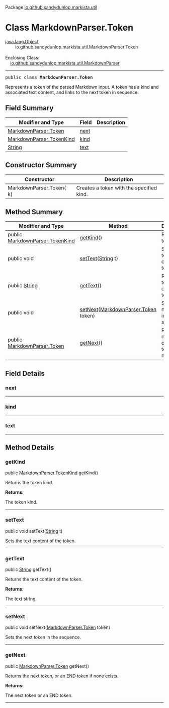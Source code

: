 Package [io.github.sandydunlop.markista.util](index.md)

# Class MarkdownParser.Token
[java.lang.Object](https://docs.oracle.com/en/java/javase/24/docs/api/java.base/java/lang/Object.html)<br/>
        io.github.sandydunlop.markista.util.MarkdownParser.Token<br/>
<br/>
Enclosing Class:<br/>
    [io.github.sandydunlop.markista.util.MarkdownParser](MarkdownParser.md)


----

<span style="font-family: monospace;">public class __MarkdownParser.Token__</span>

Represents a token of the parsed Markdown input.
A token has a kind and associated text content, and links to the next token in sequence.


## Field Summary

| Modifier and Type                                                                            | Field         | Description |
|----------------------------------------------------------------------------------------------|---------------|-------------|
| [MarkdownParser.Token](MarkdownParser.Token.md)                                              | [next](#next) |             |
| [MarkdownParser.TokenKind](MarkdownParser.TokenKind.md)                                      | [kind](#kind) |             |
| [String](https://docs.oracle.com/en/java/javase/24/docs/api/java.base/java/lang/String.html) | [text](#text) |             |

## Constructor Summary

| Constructor              | Description                              |
|--------------------------|------------------------------------------|
| MarkdownParser.Token( k) | Creates a token with the specified kind. |

## Method Summary

| Modifier and Type                                                                                   | Method                                                                                                              | Description                                             |
|-----------------------------------------------------------------------------------------------------|---------------------------------------------------------------------------------------------------------------------|---------------------------------------------------------|
| public [MarkdownParser.TokenKind](MarkdownParser.TokenKind.md)                                      | [getKind](#getkind)()                                                                                               | Returns the token kind.                                 |
| public void                                                                                         | [setText](#settext)([String](https://docs.oracle.com/en/java/javase/24/docs/api/java.base/java/lang/String.html) t) | Sets the text content of the token.                     |
| public [String](https://docs.oracle.com/en/java/javase/24/docs/api/java.base/java/lang/String.html) | [getText](#gettext)()                                                                                               | Returns the text content of the token.                  |
| public void                                                                                         | [setNext](#setnext)([MarkdownParser.Token](MarkdownParser.Token.md) token)                                          | Sets the next token in the sequence.                    |
| public [MarkdownParser.Token](MarkdownParser.Token.md)                                              | [getNext](#getnext)()                                                                                               | Returns the next token, or an END token if none exists. |

## Field Details

### next




---

### kind




---

### text




---


## Method Details

### getKind

public [MarkdownParser.TokenKind](MarkdownParser.TokenKind.md) getKind()

Returns the token kind.

**Returns:**

The token kind.


---

### setText

public void setText([String](https://docs.oracle.com/en/java/javase/24/docs/api/java.base/java/lang/String.html) t)

Sets the text content of the token.


---

### getText

public [String](https://docs.oracle.com/en/java/javase/24/docs/api/java.base/java/lang/String.html) getText()

Returns the text content of the token.

**Returns:**

The text string.


---

### setNext

public void setNext([MarkdownParser.Token](MarkdownParser.Token.md) token)

Sets the next token in the sequence.


---

### getNext

public [MarkdownParser.Token](MarkdownParser.Token.md) getNext()

Returns the next token, or an END token if none exists.

**Returns:**

The next token or an END token.


---

